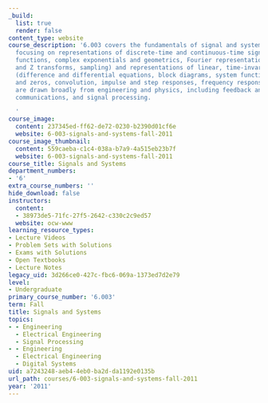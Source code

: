 ```yaml
---
_build:
  list: true
  render: false
content_type: website
course_description: '6.003 covers the fundamentals of signal and system analysis,
  focusing on representations of discrete-time and continuous-time signals (singularity
  functions, complex exponentials and geometrics, Fourier representations, Laplace
  and Z transforms, sampling) and representations of linear, time-invariant systems
  (difference and differential equations, block diagrams, system functions, poles
  and zeros, convolution, impulse and step responses, frequency responses). Applications
  are drawn broadly from engineering and physics, including feedback and control,
  communications, and signal processing.

  '
course_image:
  content: 237345ed-ff62-de72-0230-b2390d01cf6e
  website: 6-003-signals-and-systems-fall-2011
course_image_thumbnail:
  content: 559caeba-c1c4-038a-b7a9-4a515eb23b7f
  website: 6-003-signals-and-systems-fall-2011
course_title: Signals and Systems
department_numbers:
- '6'
extra_course_numbers: ''
hide_download: false
instructors:
  content:
  - 38973de5-71fc-27f5-2642-c330c2c9ed57
  website: ocw-www
learning_resource_types:
- Lecture Videos
- Problem Sets with Solutions
- Exams with Solutions
- Open Textbooks
- Lecture Notes
legacy_uid: 3d266ce0-427c-fbc6-069a-1373ed7d2e79
level:
- Undergraduate
primary_course_number: '6.003'
term: Fall
title: Signals and Systems
topics:
- - Engineering
  - Electrical Engineering
  - Signal Processing
- - Engineering
  - Electrical Engineering
  - Digital Systems
uid: a7243248-aeb4-4eb0-ba2d-da1192e0135b
url_path: courses/6-003-signals-and-systems-fall-2011
year: '2011'
---
```

